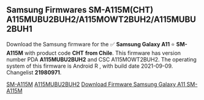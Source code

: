 <h2>Samsung Firmwares SM-A115M(CHT) A115MUBU2BUH2/A115MOWT2BUH2/A115MUBU2BUH1</h2>
Download the Samsung firmware for the ✅ <strong>Samsung Galaxy A11 </strong> ⭐ <strong>SM-A115M</strong> with product code <strong>CHT</strong> <strong> from Chile</strong>. This firmware has version number PDA <strong>A115MUBU2BUH2</strong> and CSC A115MOWT2BUH2. The operating system of this firmware is Android R , with build date 2021-09-09. Changelist <strong>21980971</strong>.


[SM-A115M](https://samfirm.shop/samsung/model/SM-A115M)
[A115MUBU2BUH2](https://samfirm.shop/samsung/pda/A115MUBU2BUH2)
[Download Firmware Samsung Galaxy A11 SM-A115M](https://samfirm.shop/samsung/firmware/456056)
